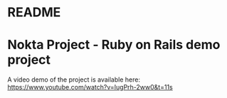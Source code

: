 # README

# Nokta Project - Ruby on Rails demo project

A video demo of the project is available here:
https://www.youtube.com/watch?v=IugPrh-2ww0&t=11s

